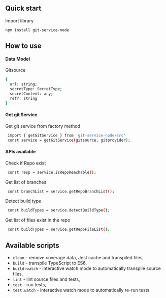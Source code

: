 
## Quick start

Import library

```sh
npm install git-service-node
```

## How to use
#### Data Model
Gitsource 
```sh
{
  url: string;
  secretType: SecretType;
  secretContent: any;
  ref?: string
}
```

#### Get git Service
Get git service from factory method
```sh
 import { getGitService } from 'git-service-node/src'
 const service = getGitService(gitsource, gitprovider);
```

#### APIs available
Check if Repo exist
```sh
 const resp = service.isRepoReachable();
```

Get list of branches
```sh
 const branchList = service.getRepoBranchList();
```

Detect build type 
```sh
 const buildTypes = service.detectBuildType();
```

Get list of files exist in the repo 
```sh
 const buildTypes = service.getRepoFileList();
```

## Available scripts

+ `clean` - remove coverage data, Jest cache and transpiled files,
+ `build` - transpile TypeScript to ES6,
+ `build:watch` - interactive watch mode to automatically transpile source files,
+ `lint` - lint source files and tests,
+ `test` - run tests,
+ `test:watch` - interactive watch mode to automatically re-run tests
